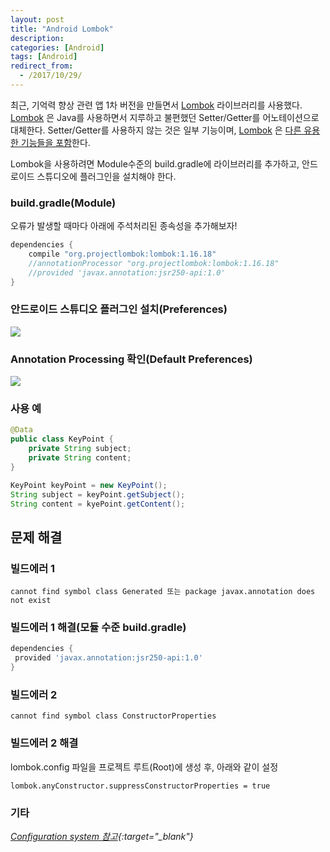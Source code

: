 ```yaml
---
layout: post
title: "Android Lombok"
description: 
categories: [Android]
tags: [Android]
redirect_from:
  - /2017/10/29/
---
```


최근, 기억력 향상 관련 앱 1차 버전을 만들면서 [Lombok](https://projectlombok.org/) 라이브러리를 사용했다. [Lombok](https://projectlombok.org/) 은 Java를 사용하면서 지루하고 불편했던 Setter/Getter를 어노테이션으로 대체한다. Setter/Getter를 사용하지 않는 것은 일부 기능이며, [Lombok](https://projectlombok.org/) 은 [다른 유용한 기능들을 포함](https://projectlombok.org/features/index.html)한다.

Lombok을 사용하려면 Module수준의 build.gradle에 라이브러리를 추가하고, 안드로이드 스튜디오에 플러그인을 설치해야 한다.

### build.gradle(Module)

오류가 발생할 때마다 아래에 주석처리된 종속성을 추가해보자!

```groovy
dependencies {
    compile "org.projectlombok:lombok:1.16.18"
  	//annotationProcessor "org.projectlombok:lombok:1.16.18"
 	//provided 'javax.annotation:jsr250-api:1.0'
}
```

### 안드로이드 스튜디오 플러그인 설치(Preferences)

![](https://ovso.github.io/images/2017-05-16-01-lombok.png)



### Annotation Processing 확인(Default Preferences)

![](https://ovso.github.io/images/2017-05-16-02-lombok.png)



### 사용 예

```java
@Data
public class KeyPoint {
  	private String subject;
  	private String content;
}
```

```java
KeyPoint keyPoint = new KeyPoint();
String subject = keyPoint.getSubject();
String content = kyePoint.getContent();
```



## 문제 해결

### 빌드에러 1

```
cannot find symbol class Generated 또는 package javax.annotation does not exist
```

### 빌드에러 1 해결(모듈 수준 build.gradle)

```groovy
dependencies {
 provided 'javax.annotation:jsr250-api:1.0'
}
```

### 빌드에러 2

```
cannot find symbol class ConstructorProperties
```

### 빌드에러 2 해결

lombok.config 파일을 프로젝트 루트(Root)에 생성 후, 아래와 같이 설정

```
lombok.anyConstructor.suppressConstructorProperties = true
```





### 기타

*[Configuration system 참고](https://projectlombok.org/features/configuration.html){:target="_blank"}*

